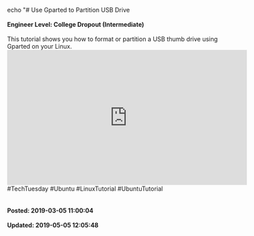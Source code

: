 echo "# Use Gparted to Partition USB Drive<br /><br />**Engineer Level: College Dropout (Intermediate)**<br /><br />This tutorial shows you how to format or partition a USB thumb drive using Gparted on your Linux.<br /><iframe width="560" height="315" src="https://www.youtube.com/embed/jgc2ptf1jPc" frameborder="0" allow="autoplay; encrypted-media" allowfullscreen=""></iframe><br />#TechTuesday #Ubuntu #LinuxTutorial #UbuntuTutorial<br /><br /><br />**Posted: 2019-03-05 11:00:04**<br /><br />**Updated: 2019-05-05 12:05:48**<br /><br />
